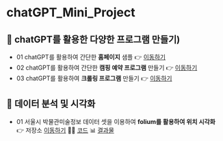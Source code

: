 # chatGPT_Mini_Project

## 📌 chatGPT를 활용한 다양한 프로그램 만들기)
- 01 chatGPT를 활용하여 간단한 **홈페이지** 샘플 👉 [이동하기](https://jungddaseul.github.io/chatGPT_Mini_Project/mypage_web/mypage.html)
- 02 chatGPT를 활용하여 간단한 **캠핑 예약 프로그램** 만들기 👉 [이동하기](https://github.com/Jungddaseul/chatGPT_Mini_Project/tree/main/python_programming/class_python(camping_reservation).py)
- 03 chatGPT를 활용하여 **크롤링 프로그램** 만들기 👉 [이동하기](https://github.com/Jungddaseul/chatGPT_Mini_Project/tree/main/python_crawling)

## 📌 데이터 분석 및 시각화
- 01 서울시 박물관미술정보 데이터 셋을 이용하여 **folium를 활용하여 위치 시각화**  👉 저장소 [이동하기](https://github.com/Jungddaseul/chatGPT_Mini_Project/tree/main/pandas_folium) 👩‍💻 [코드](https://github.com/Jungddaseul/chatGPT_Mini_Project/tree/main/pandas_folium/seoul_food_folium.ipynb) 📊 [결과물](https://github.com/Jungddaseul/chatGPT_Mini_Project/tree/main/pandas_folium/seoul_museums.html)
